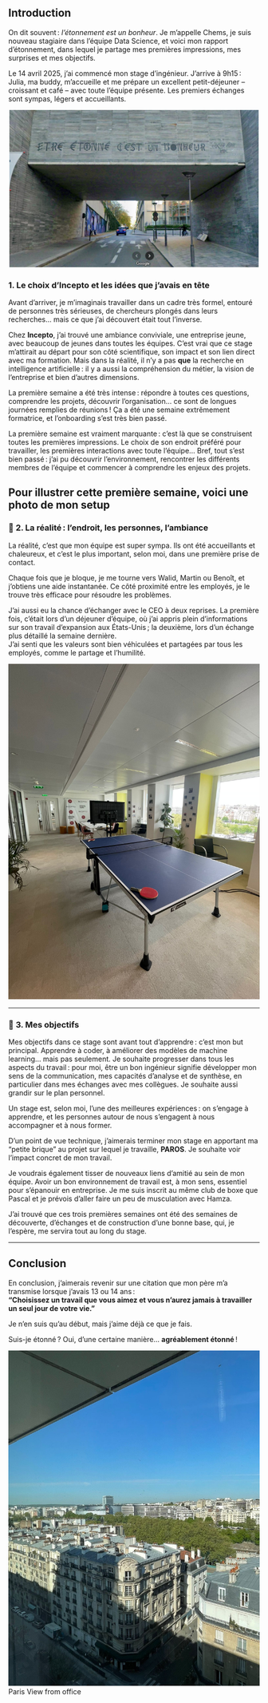 ## Introduction

On dit souvent : _l’étonnement est un bonheur_. Je m’appelle Chems, je suis nouveau stagiaire dans l’équipe Data Science, et voici mon rapport d’étonnement, dans lequel je partage mes premières impressions, mes surprises et mes objectifs.

Le 14 avril 2025, j’ai commencé mon stage d’ingénieur. J’arrive à 9h15 : Julia, ma buddy, m’accueille et me prépare un excellent petit-déjeuner – croissant et café – avec toute l’équipe présente. Les premiers échanges sont sympas, légers et accueillants.

<div align="center">
    <img src="img/etonnement_bonheur.png" alt="Étonnement et bonheur" width="500">
</div>

### **1. Le choix d’Incepto et les idées que j’avais en tête**

Avant d’arriver, je m’imaginais travailler dans un cadre très formel, entouré de personnes très sérieuses, de chercheurs plongés dans leurs recherches… mais ce que j’ai découvert était tout l’inverse.

Chez **Incepto**, j’ai trouvé une ambiance conviviale, une entreprise jeune, avec beaucoup de jeunes dans toutes les équipes. C’est vrai que ce stage m’attirait au départ pour son côté scientifique, son impact et son lien direct avec ma formation. Mais dans la réalité, il n’y a pas **que** la recherche en intelligence artificielle : il y a aussi la compréhension du métier, la vision de l’entreprise et bien d’autres dimensions.

La première semaine a été très intense : répondre à toutes ces questions, comprendre les projets, découvrir l’organisation… ce sont de longues journées remplies de réunions ! Ça a été une semaine extrêmement formatrice, et l’onboarding s’est très bien passé.

La première semaine est vraiment marquante : c’est là que se construisent toutes les premières impressions. Le choix de son endroit préféré pour travailler, les premières interactions avec toute l’équipe… Bref, tout s’est bien passé : j’ai pu découvrir l’environnement, rencontrer les différents membres de l’équipe et commencer à comprendre les enjeux des projets.

## Pour illustrer cette première semaine, voici une photo de mon setup

### 🧩 **2. La réalité : l’endroit, les personnes, l’ambiance**

La réalité, c’est que mon équipe est super sympa. Ils ont été accueillants et chaleureux, et c’est le plus important, selon moi, dans une première prise de contact.

Chaque fois que je bloque, je me tourne vers Walid, Martin ou Benoît, et j’obtiens une aide instantanée. Ce côté proximité entre les employés, je le trouve très efficace pour résoudre les problèmes.

J’ai aussi eu la chance d’échanger avec le CEO à deux reprises. La première fois, c’était lors d’un déjeuner d’équipe, où j’ai appris plein d’informations sur son travail d’expansion aux États-Unis ; la deuxième, lors d’un échange plus détaillé la semaine dernière.  
J’ai senti que les valeurs sont bien véhiculées et partagées par tous les employés, comme le partage et l’humilité.

![Pingpong space](img/dr_img3.jpg)

---

### 🎯 **3. Mes objectifs**

Mes objectifs dans ce stage sont avant tout d’apprendre : c’est mon but principal. Apprendre à coder, à améliorer des modèles de machine learning… mais pas seulement. Je souhaite progresser dans tous les aspects du travail : pour moi, être un bon ingénieur signifie développer mon sens de la communication, mes capacités d’analyse et de synthèse, en particulier dans mes échanges avec mes collègues. Je souhaite aussi grandir sur le plan personnel.

Un stage est, selon moi, l’une des meilleures expériences : on s’engage à apprendre, et les personnes autour de nous s’engagent à nous accompagner et à nous former.

D’un point de vue technique, j’aimerais terminer mon stage en apportant ma “petite brique” au projet sur lequel je travaille, **PAROS**. Je souhaite voir l’impact concret de mon travail.

Je voudrais également tisser de nouveaux liens d’amitié au sein de mon équipe. Avoir un bon environnement de travail est, à mon sens, essentiel pour s’épanouir en entreprise. Je me suis inscrit au même club de boxe que Pascal et je prévois d’aller faire un peu de musculation avec Hamza.

J’ai trouvé que ces trois premières semaines ont été des semaines de découverte, d’échanges et de construction d’une bonne base, qui, je l’espère, me servira tout au long du stage.

---

## Conclusion

En conclusion, j’aimerais revenir sur une citation que mon père m’a transmise lorsque j’avais 13 ou 14 ans :  
**“Choisissez un travail que vous aimez et vous n’aurez jamais à travailler un seul jour de votre vie.”**

Je n’en suis qu’au début, mais j’aime déjà ce que je fais.

Suis-je étonné ? Oui, d’une certaine manière… **agréablement étonné** !

![Paris view from Office](img/dr_img2.jpg)
Paris View from office
